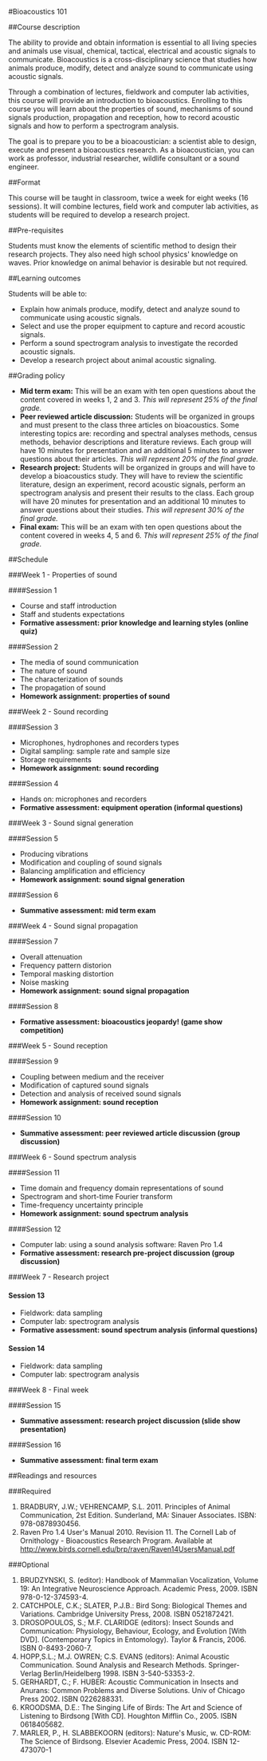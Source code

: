 #Bioacoustics 101

##Course description

The ability to provide and obtain information is essential to all living species and animals use visual, chemical, tactical, electrical and acoustic signals to communicate. Bioacoustics is a cross-disciplinary science that studies how animals produce, modify, detect and analyze sound to communicate using acoustic signals.

Through a combination of lectures, fieldwork and computer lab activities, this course will provide an introduction to bioacoustics. Enrolling to this course you will learn about the properties of sound, mechanisms of sound signals production, propagation and reception, how to record acoustic signals and how to perform a spectrogram analysis.

The goal is to prepare you to be a bioacoustician: a scientist able to design, execute and present a bioacoustics research. As a bioacoustician, you can work as professor, industrial researcher, wildlife consultant or a sound engineer.

##Format

This course will be taught in classroom, twice a week for eight weeks (16 sessions). It will combine lectures, field work and computer lab activities, as students will be required to develop a research project.

##Pre-requisites

Students must know the elements of scientific method to design their research projects. They also need high school physics' knowledge on waves. Prior knowledge on animal behavior is desirable but not required.


##Learning outcomes

Students will be able to:

* Explain how animals produce, modify, detect and analyze sound to communicate using acoustic signals.
* Select and use the proper equipment to capture and record acoustic signals.
* Perform a sound spectrogram analysis to investigate the recorded acoustic signals.
* Develop a research project about animal acoustic signaling.

##Grading policy
* __Mid term exam:__ This will be an exam with ten open questions about the content covered in weeks 1, 2 and 3. _This will represent 25% of the final grade._
* __Peer reviewed article discussion:__ Students will be organized in groups and must present to the class three articles on bioacoustics. Some interesting topics are: recording and spectral analyses methods, census methods, behavior descriptions and literature reviews. Each group will have 10 minutes for presentation and an additional 5 minutes to answer questions about their articles. _This will represent 20% of the final grade._
* __Research project:__ Students will be organized in groups and will have to develop a bioacoustics study. They will have to review the scientific literature, design an experiment, record acoustic signals, perform an spectrogram analysis and present their results to the class. Each group will have 20 minutes for presentation and an additional 10 minutes to answer questions about their studies. _This will represent 30% of the final grade._
* __Final exam:__ This will be an exam with ten open questions about the content covered in weeks 4, 5 and 6. _This will represent 25% of the final grade._

##Schedule

###Week 1 - Properties of sound

####Session 1
* Course and staff introduction
* Staff and students expectations
* __Formative assessment: prior knowledge and learning styles (online quiz)__

####Session 2
* The media of sound communication
* The nature of sound
* The characterization of sounds
* The propagation of sound
* __Homework assignment: properties of sound__

###Week 2 - Sound recording

####Session 3
* Microphones, hydrophones and recorders types
* Digital sampling: sample rate and sample size
* Storage requirements
* __Homework assignment: sound recording__

####Session 4
* Hands on: microphones and recorders
* __Formative assessment: equipment operation (informal questions)__

###Week 3 - Sound signal generation

####Session 5
* Producing vibrations
* Modification and coupling of sound signals
* Balancing amplification and efficiency
* __Homework assignment: sound signal generation__

####Session 6
* __Summative assessment: mid term exam__

###Week 4 - Sound signal propagation

####Session 7
* Overall attenuation
* Frequency pattern distorion
* Temporal masking distortion
* Noise masking
* __Homework assignment: sound signal propagation__

####Session 8
* __Formative assessment: bioacoustics jeopardy! (game show competition)__

###Week 5 - Sound reception

####Session 9
* Coupling between medium and the receiver
* Modification of captured sound signals
* Detection and analysis of received sound signals
* __Homework assignment: sound reception__

####Session 10
* __Summative assessment: peer reviewed article discussion (group discussion)__

###Week 6 - Sound spectrum analysis

####Session 11
* Time domain and frequency domain representations of sound
* Spectrogram and short-time Fourier transform
* Time-frequency uncertainty principle
* __Homework assignment: sound spectrum analysis__
 
####Session 12
* Computer lab: using a sound analysis software: Raven Pro 1.4
* __Formative assessment: research pre-project discussion (group discussion)__

###Week 7 - Research project

#### Session 13
* Fieldwork: data sampling 
* Computer lab: spectrogram analysis
* __Formative assessment: sound spectrum analysis (informal questions)__

#### Session 14
* Fieldwork: data sampling 
* Computer lab: spectrogram analysis

###Week 8 - Final week

####Session 15
* __Summative assessment: research project discussion (slide show presentation)__

####Session 16
* __Summative assessment: final term exam__

##Readings and resources

###Required

1. BRADBURY, J.W.; VEHRENCAMP, S.L. 2011. Principles of Animal Communication, 2st Edition. Sunderland, MA:
Sinauer Associates. ISBN: 978-0878930456.
2. Raven Pro 1.4 User's Manual 2010. Revision 11. The Cornell Lab of Ornithology - Bioacoustics Research Program. Available at http://www.birds.cornell.edu/brp/raven/Raven14UsersManual.pdf
 
###Optional

1. BRUDZYNSKI, S. (editor): Handbook of Mammalian Vocalization, Volume 19: An Integrative Neuroscience Approach. Academic Press, 2009. ISBN 978-0-12-374593-4.
2. CATCHPOLE, C.K.; SLATER, P.J.B.: Bird Song: Biological Themes and Variations. Cambridge University Press, 2008. ISBN 0521872421.
3. DROSOPOULOS, S.; M.F. CLARIDGE (editors): Insect Sounds and Communication: Physiology, Behaviour, Ecology, and Evolution [With DVD]. (Contemporary Topics in Entomology). Taylor & Francis, 2006. ISBN 0-8493-2060-7.
4. HOPP,S.L.; M.J. OWREN; C.S. EVANS (editors): Animal Acoustic Communication. Sound Analysis and Research Methods. Springer-Verlag Berlin/Heidelberg 1998. ISBN 3-540-53353-2.
5. GERHARDT, C.; F. HUBER: Acoustic Communication in Insects and Anurans: Common Problems and Diverse Solutions. Univ of Chicago Press 2002. ISBN 0226288331.
6. KROODSMA, D.E.: The Singing Life of Birds: The Art and Science of Listening to Birdsong [With CD]. Houghton Mifflin Co., 2005. ISBN 0618405682.
7. MARLER, P., H. SLABBEKOORN (editors): Nature's Music, w. CD-ROM: The Science of Birdsong. Elsevier Academic Press, 2004. ISBN 12-473070-1
